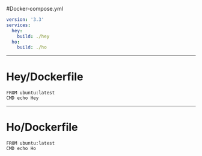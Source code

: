 #Docker-compose.yml
```yaml
version: '3.3'
services:
  hey:
    build: ./hey
  ho:
    build: ./ho

```
---
# Hey/Dockerfile
```
FROM ubuntu:latest
CMD echo Hey

```
---
# Ho/Dockerfile
```
FROM ubuntu:latest
CMD echo Ho

```
